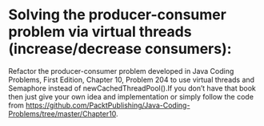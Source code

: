 # Solving the producer-consumer problem via virtual threads (increase/decrease consumers):

Refactor the producer-consumer problem developed in Java Coding Problems, First Edition, Chapter 10, Problem 204 to use
virtual threads and Semaphore instead of newCachedThreadPool().If you don’t have that book then just give your own idea
and implementation or simply follow the code
from https://github.com/PacktPublishing/Java-Coding-Problems/tree/master/Chapter10.